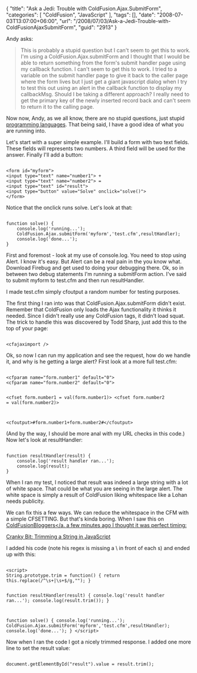 {
	"title": "Ask a Jedi: Trouble with ColdFusion.Ajax.SubmitForm",
	"categories": [
		"ColdFusion",
		"JavaScript"
	],
	"tags": [],
	"date": "2008-07-03T13:07:00+06:00",
	"url": "/2008/07/03/Ask-a-Jedi-Trouble-with-ColdFusionAjaxSubmitForm",
	"guid": "2913"
}

Andy asks:

<blockquote>
<p>
This is probably a stupid question but I can't seem to get this to work. I'm using a ColdFusion.Ajax.submitForm and I thought that I would be able to return something from the form's submit handler page using my callback function.  I
can't seem to get this to work.  I tried to <cfoutput> a variable on the submit handler page to give it back to the caller page where the form lives but I just get a giant javascript dialog when I try to test this out using an alert in the callback function to display my callbackMsg.  Should I be taking a different approach?  I really need to get the primary key of the newly inserted record back and can't seem to return it to the calling page.
</p>
</blockquote>

Now now, Andy, as we all know, there are no stupid questions, just stupid <a href="http://www.php.net">programming languages</a>. That being said, I have a good idea of what you are running into.
<!--more-->
Let's start with a super simple example. I'll build a form with two text fields. These fields will represents two numbers. A third field will be used for the answer. Finally I'll add a button:

<code>
&lt;form id="myform"&gt;
&lt;input type="text" name="number1"&gt; + 
&lt;input type="text" name="number2"&gt; = 
&lt;input type="text" id="result"&gt;
&lt;input type="button" value="Solve" onclick="solve()"&gt;
&lt;/form&gt;
</code>

Notice that the onclick runs solve. Let's look at that:

<code>
function solve() {
	console.log('running...');
	ColdFusion.Ajax.submitForm('myform','test.cfm',resultHandler);
	console.log('done...');
}
</code>

First and foremost - look at my use of console.log. You need to stop using Alert. I know it's easy. But Alert can be a real pain in the you know what. Download Firebug and get used to doing your debugging there. Ok, so in between two debug statements I'm running a submitForm action. I've said to submit myform to test.cfm and then run resultHandler. 

I made test.cfm simply cfoutput a random number for testing purposes. 

The first thing I ran into was that ColdFusion.Ajax.submitForm didn't exist. Remember that ColdFusion only loads the Ajax functionality it thinks it needed. Since I didn't really use any ColdFusion tags, it didn't load squat. The trick to handle this was discovered by Todd Sharp, just add this to the top of your page:

<code>
&lt;cfajaximport /&gt;
</code>

Ok, so now I can run my application and see the request, how do we handle it, and why is he getting a large alert? First look at a more full test.cfm:

<code>
&lt;cfparam name="form.number1" default="0"&gt;
&lt;cfparam name="form.number2" default="0"&gt;

&lt;cfset form.number1 = val(form.number1)&gt;
&lt;cfset form.number2 = val(form.number2)&gt;

&lt;cfoutput&gt;#form.number1+form.number2#&lt;/cfoutput&gt;
</code>

(And by the way, I should be more anal with my URL checks in this code.) Now let's look at resultHandler:

<code>
function resultHandler(result) {
	console.log('result handler ran...');
	console.log(result);
}
</code>

When I ran my test, I noticed that result was indeed a large string with a lot of white space. That could be what you are seeing in the large alert. The white space is simply a result of ColdFusion liking whitespace like a Lohan needs publicity. 

We can fix this a few ways. We can reduce the whitespace in the CFM with a simple CFSETTING. But that's kinda boring. When I saw this on <a href="http://www.coldfusionbloggers.org">ColdFusionBloggers</a. a few minutes ago I thought it was perfect timing:

<a href="http://blog.crankybit.com/trimming-a-string-in-javascript/">Cranky Bit: Trimming a String in JavaScript</a>

I added his code (note his regex is missing a \ in front of each s) and ended up with this:

<code>
&lt;script&gt;
String.prototype.trim = function() { return this.replace(/^\s+|\s+$/g,""); }

function resultHandler(result) {
	console.log('result handler ran...');
	console.log(result.trim());
}

function solve() {
	console.log('running...');
	ColdFusion.Ajax.submitForm('myform','test.cfm',resultHandler);
	console.log('done...');
}
&lt;/script&gt;
</code>

Now when I ran the code I got a nicely trimmed response. I added one more line to set the result value:

<code>
document.getElementById("result").value = result.trim();
</code>